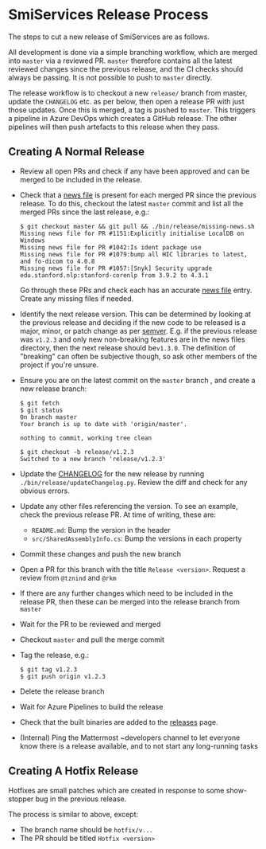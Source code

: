 # SmiServices Release Process

The steps to cut a new release of SmiServices are as follows.

All development is done via a simple branching workflow, which are merged into `master` via a reviewed PR. `master` therefore contains all the latest reviewed changes since the previous release, and the CI checks should always be passing. It is not possible to push to `master` directly.

The release workflow is to checkout a new `release/` branch from master, update the `CHANGELOG` etc. as per below, then open a release PR with just those updates. Once this is merged, a tag is pushed to `master`. This triggers a pipeline in Azure DevOps which creates a GitHub release. The other pipelines will then push artefacts to this release when they pass.

## Creating A Normal Release

-   Review all open PRs and check if any have been approved and can be merged to be included in the release.

-   Check that a [news file][news_files] is present for each merged PR since the previous release. To do this, checkout the latest `master` commit and list all the merged PRs since the last release, e.g.:
    ```console
    $ git checkout master && git pull && ./bin/release/missing-news.sh
    Missing news file for PR #1151:Explicitly initialise LocalDB on Windows
    Missing news file for PR #1042:Is ident package use
    Missing news file for PR #1079:bump all HIC libraries to latest, and fo-dicom to 4.0.8
    Missing news file for PR #1057:[Snyk] Security upgrade edu.stanford.nlp:stanford-corenlp from 3.9.2 to 4.3.1
    ```
    Go through these PRs and check each has an accurate [news file][news_files] entry. Create any missing files if needed.

-   Identify the next release version. This can be determined by looking at the previous release and deciding if the new code to be released is a major, minor, or patch change as per [semver](https://semver.org). E.g. if the previous release was `v1.2.3` and only new non-breaking features are in the news files directory, then the next release should be`v1.3.0`. The definition of "breaking" can often be subjective though, so ask other members of the project if you're unsure.

-   Ensure you are on the latest commit on the `master` branch , and create a new release branch:

    ```console
    $ git fetch
    $ git status
    On branch master
    Your branch is up to date with 'origin/master'.

    nothing to commit, working tree clean

    $ git checkout -b release/v1.2.3
    Switched to a new branch 'release/v1.2.3'
    ```

-   Update the [CHANGELOG](/CHANGELOG.md) for the new release by running `./bin/release/updateChangelog.py`. Review the diff and check for any obvious errors.

-   Update any other files referencing the version. To see an example, check the previous release PR. At time of writing, these are:
    -   `README.md`: Bump the version in the header
    -   `src/SharedAssemblyInfo.cs`: Bump the versions in each property

-   Commit these changes and push the new branch
-   Open a PR for this branch with the title `Release <version>`. Request a review from `@tznind` and `@rkm`
-   If there are any further changes which need to be included in the release PR, then these can be merged into the release branch from `master`
-   Wait for the PR to be reviewed and merged
-   Checkout `master` and pull the merge commit
-   Tag the release, e.g.:
    ```console
    $ git tag v1.2.3
    $ git push origin v1.2.3
    ```
-   Delete the release branch
-   Wait for Azure Pipelines to build the release
-   Check that the built binaries are added to the [releases](https://github.com/SMI/SmiServices/releases) page.
-   (Internal) Ping the Mattermost ~developers channel to let everyone know there is a release available, and to not start any long-running tasks

## Creating A Hotfix Release

Hotfixes are small patches which are created in response to some show-stopper bug in the previous release.

The process is similar to above, except:

-   The branch name should be `hotfix/v...`
-   The PR should be titled `Hotfix <version>`

<!-- Links -->

[news_files]: /news/README.md
